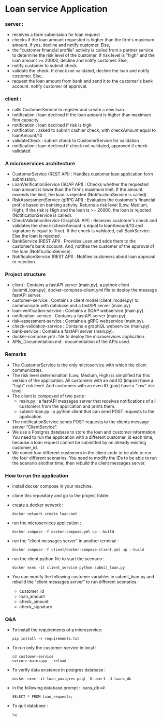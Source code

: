 # Loan service Application

### server : 

- receives a form submission for loan request
- checks if the loan amount requested is higher than the firm's maximum amount. if yes, decline and notify customer. Else,
- the "customer financial profile" activity is called from a partner service to determine the risk level of the customer. if risk level is "high" and the loan amount >= 20000, decline and notify customer. Else, 
- notify customer to submit check.  
- validate the check. if check not validated, decline the loan and notify customer. Else, 
- request the loan amount from bank and send it to the customer's bank account. notify customer of approval.


### client : 

- calls CustomerService to register and create a new loan. 
- notification : loan declined if the loan amount is higher than maximum firm capacity
- notification : loan declined if risk is high
- notification : asked to submit cashier check, with checkAmount equal to loanAmount/10
- validateCheck : submit check to CustomerService for validation
- notification : loan declined if check not validated, approved if check validated


### A microservices architecture

- CustomerService (REST API) : Handles customer loan application form submission.
- LoanVerificationService (SOAP API) : Checks whether the requested loan amount is lower than the firm's maximum limit. If the amount exceeds the limit, the loan is rejected (NotificationService is called).
- RiskAssessmentService (gRPC API) : Evaluates the customer's financial profile based on banking activity. Returns a risk level (Low, Medium, High). If the risk is High and the loan is >= 20000, the loan is rejected (NotificationService is called).
- CheckValidationService (GraphQL API) : Receives customer's check and validates the check (checkAmount is equal to loanAmount/10 and signature is equal to True). If the check is validated, call BankService. Else the loan is rejected.
- BankService (REST API) : Provides Loan and adds them to the customer’s bank account. And, notifies the customer of the approval of the loan (NotificationService).
- NotificationService (REST API) : Notifies customers about loan approval or rejection.

### Project structure 

- client : Contains a fastAPI server (main.py), a python client (submit_loan.py), docker-compose-client.yml file to deploy the message fastAPI server.
- customer-service : Contains a client model (client_model.py) to communicate with database and a fastAPI server (main.py).
- loan-verification-service : Contains a SOAP webservice (main.py).
- notification-service : Contains a fastAPI server (main.py).
- risk-assessment-service : Contains a gRPC webservice (main.py).
- check-validation-service : Contains a graphQL webservice (main.py).
- bank-service : Contains a fastAPI server (main.py).
- docker-compose.yml : file to deploy the microservices application. 
- APIs_Documentation.md : documentation of the APIs used.

### Remarks 

- The CustomerService is the only microservice with which the client communicates. 
- The risk level determination (Low, Medium, High) is simplified for this version of the application. All customers with an odd ID (impair) have a "high" risk level. And customers with an even ID (pair) have a "low" risk level.
- The client is composed of two parts : 
    - main.py : a fastAPI messages server that receives notifications of all customers from the application and prints them.
    - submit-loan.py : a python client that can send POST requests to the application.  
- The notificationService sends POST requests to the clients message server "ClientService". 
- We use a Postgres database to store the loan and customer information. You need to run the application with a different customer_id each time, because a loan request cannot be submitted by an already existing customer_id.
- We coded four different customers in the client code to be able to run the four different scenarios. You need to modify the IDs to be able to run the scenario another time, then rebuild the client messages server. 

### How to run the application 

- install docker compose in your machine.

- clone this repository and go to the project folder. 

- create a docker network : 

    `docker network create loan-net`

- run the microservices application : 

    `docker compose -f docker-compose.yml up --build`

- run the "client messages server" in another terminal : 

    `docker compose -f client/docker-compose-client.yml up --build`

- run the client python file to start the scenario : 

    `docker exec -it client_service python submit_loan.py`
    
- You can modify the following customer variables in submit_loan.py and rebuild the "client messages server" to run different scenarios : 

    - customer_id
    - loan_amount
    - check_amount
    - check_signature

### Q&A 

- To install the requirements of a microservice: 
    
    `pip install -r requirements.txt`

- To run only the customer-service in local :

    ```
    cd customer-service 
    uvicorn main:app --reload
    ```

- To verify data existence in postgres database :

    `docker exec -it loan_postgres psql -U user1 -d loans_db`

- In the following database prompt : loans_db=#

    `SELECT * FROM loan_requests;`

- To quit database :

    `\q`











